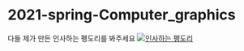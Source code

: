 # 2021-spring-Computer_graphics

다들 제가 만든 인사하는 펭도리를 봐주세요
[![인사하는 펭도리](https://www.youtube.com/watch?v/0.jpg)](https://www.youtube.com/watch?v=AfaPUdOYmWg) 
